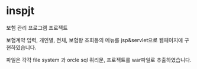 # inspjt
보험 관리 프로그램 프로젝트

보험계약 입력, 개인별, 전체, 보험왕 조회등의 메뉴를 jsp&servlet으로 웹페이지에 구현하였습니다.

파일은 각각 file system 과 orcle sql 쿼리문, 프로젝트를 war파일로 추출하였습니다.
